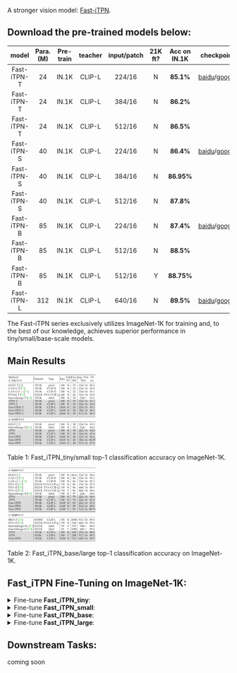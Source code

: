 
A stronger vision model: [Fast-iTPN](https://arxiv.org/pdf/2211.12735.pdf).


## Download the pre-trained models below:

| model | Para. (M) | Pre-train | teacher | input/patch | 21K ft? | Acc on IN.1K | checkpoint | checkpoint (21K)|
| :---: | :---: |:---: |:---: |:---: |:---: | :---: | :---: | :---: |
| Fast-iTPN-T| 24 |IN.1K |CLIP-L|224/16|N|**85.1%**|[baidu](https://pan.baidu.com/s/1H6vYLmG2pUAvL7uD7plxTQ?pwd=itpn)/[google](https://drive.google.com/file/d/1Ze9RkJggxxi58Dl7sqWrf2TNOSnRK4Wi/view?usp=sharing) |  |
| Fast-iTPN-T| 24 |IN.1K |CLIP-L|384/16|N|**86.2%**|||
| Fast-iTPN-T| 24 |IN.1K |CLIP-L|512/16|N|**86.5%**|||
| Fast-iTPN-S| 40 |IN.1K |CLIP-L|224/16|N|**86.4%**|[baidu](https://pan.baidu.com/s/1aovyWpsQqB-V5M3OXoVCMA?pwd=itpn)/[google](https://drive.google.com/file/d/1Wvk5kQSh8fWQCUwzAp7eaVpmOi3D5_H4/view?usp=sharing) |  |
| Fast-iTPN-S| 40 |IN.1K |CLIP-L|384/16|N|**86.95%**| | |
| Fast-iTPN-S| 40 |IN.1K |CLIP-L|512/16|N|**87.8%**| | |
| Fast-iTPN-B| 85 | IN.1K |CLIP-L|224/16|N|**87.4%**|[baidu](https://pan.baidu.com/s/1R-FfMAx-wmIUSJR-JUVnVw?pwd=itpn)/[google](https://drive.google.com/file/d/1ADXPV95XpWb1ROMCih1n3AD52fGdr8C_/view?usp=sharing) |  |
| Fast-iTPN-B| 85 | IN.1K |CLIP-L|512/16|N|**88.5%**| | |
| Fast-iTPN-B| 85 | IN.1K |CLIP-L|512/16|Y|**88.75%**| | [baidu](https://pan.baidu.com/s/1kkX2E5Z4VwQ4joYvLyebnQ?pwd=itpn)/[google](https://drive.google.com/file/d/1ddGbBm46FiUdNs9HPSepokhuOKhEnBdV/view?usp=sharing) |
| Fast-iTPN-L| 312 |IN.1K |CLIP-L|640/16|N|**89.5%**|[baidu](https://pan.baidu.com/s/1wbnbBkjHIUgHS_1okxMHCg?pwd=itpn)/[google](https://drive.google.com/file/d/16uybbJ23Fp7lnGNYL5I198glHGhwn_y2/view?usp=sharing) | |

The Fast-iTPN series exclusively utilizes ImageNet-1K for training and, to the best of our knowledge, achieves superior performance in tiny/small/base-scale models.


## Main Results

<p align="left">
  <img src="assets/fast_tiny_small_in1k.png" alt="Fast_iTPN" width="40%">
</p>
<p align="left">
Table 1: Fast_iTPN_tiny/small top-1 classification accuracy on ImageNet-1K.
</p>

<p align="left">
  <img src="assets/fast_base_large_in1k.png" alt="Fast_iTPN" width="40%">
</p>
<p align="left">
Table 2: Fast_iTPN_base/large top-1 classification accuracy on ImageNet-1K.
</p>


## Fast_iTPN Fine-Tuning on ImageNet-1K: 

<details>
 <summary> Fine-tune <b>Fast_iTPN_tiny</b>:</summary>

```bash    
NNODES=2
GPUS=8
CLASSES=1000
INPUT_SIZE=224  # 384/512
WEIGHT_DECAY=0.05
BATCH_SIZE=64
LAYER_SCALE_INIT_VALUE=0.1
LR=1e-4
UPDATE_FREQ=1
REPROB=0.25
EPOCHS=100
W_EPOCHS=5
LAYER_DECAY=0.80
MIN_LR=1e-6
WARMUP_LR=1e-6
DROP_PATH=0.1
MIXUP=0.8
CUTMIX=1.0
SMOOTHING=0.1
MODEL='fast_itpn_tiny_1112_patch16_224'
WEIGHT='../fast_itpn_tiny_1600e_1k.pt'
NODE_RANK=your_node_rank
MASTER_ADDR=your_master_addr

python -m torch.distributed.launch \
    --nproc_per_node ${GPUS} \
    --nnodes=${NNODES} \
    --node_rank=${NODE_RANK} \
    --master_addr=${MASTER_ADDR} \
    --master_port=6666 \
    run_class_finetuning.py  \
    --data_path /PATH/TO/IN1K/train \
    --eval_data_path /PATH/TO/IN1K/val \
    --nb_classes ${CLASSES} \
    --data_set image_folder \
    --output_dir ./output \
    --input_size ${INPUT_SIZE} \
    --log_dir ./output \
    --model ${MODEL} \
    --weight_decay ${WEIGHT_DECAY}  \
    --finetune ${WEIGHT}  \
    --batch_size ${BATCH_SIZE}  \
    --layer_scale_init_value ${LAYER_SCALE_INIT_VALUE} \
    --lr ${LR} \
    --update_freq ${UPDATE_FREQ}  \
    --reprob ${REPROB} \
    --warmup_epochs ${W_EPOCHS} \
    --epochs ${EPOCHS}  \
    --layer_decay ${LAYER_DECAY} \
    --min_lr ${MIN_LR} \
    --warmup_lr ${WARMUP_LR} \
    --drop_path ${DROP_PATH}  \
    --mixup ${MIXUP} \
    --cutmix ${CUTMIX} \
    --smoothing ${SMOOTHING} \
    --imagenet_default_mean_and_std   \
    --dist_eval \
    --model_ema \
    --model_ema_eval \
    --save_ckpt_freq 20 \
```
</details>


<details>
 <summary> Fine-tune <b>Fast_iTPN_small</b>:</summary>


```bash    
NNODES=2
GPUS=8
CLASSES=1000
INPUT_SIZE=224  # 384/512
WEIGHT_DECAY=0.05
BATCH_SIZE=64
LAYER_SCALE_INIT_VALUE=0.1
LR=1e-4
UPDATE_FREQ=1
REPROB=0.25
EPOCHS=100
W_EPOCHS=5
LAYER_DECAY=0.90
MIN_LR=1e-6
WARMUP_LR=1e-6
DROP_PATH=0.1
MIXUP=0.8
CUTMIX=1.0
SMOOTHING=0.1
MODEL='fast_itpn_small_2220_patch16_224'
WEIGHT='../fast_itpn_small_1600e_1k.pt'
NODE_RANK=your_node_rank
MASTER_ADDR=your_master_addr

python -m torch.distributed.launch \
    --nproc_per_node ${GPUS} \
    --nnodes=${NNODES} \
    --node_rank=${NODE_RANK} \
    --master_addr=${MASTER_ADDR} \
    --master_port=6666 \
    run_class_finetuning.py  \
    --data_path /PATH/TO/IN1K/train \
    --eval_data_path /PATH/TO/IN1K/val \
    --nb_classes ${CLASSES} \
    --data_set image_folder \
    --output_dir ./output \
    --input_size ${INPUT_SIZE} \
    --log_dir ./output \
    --model ${MODEL} \
    --weight_decay {WEIGHT_DECAY}  \
    --finetune ${WEIGHT}  \
    --batch_size ${BATCH_SIZE}  \
    --layer_scale_init_value ${LAYER_SCALE_INIT_VALUE} \
    --lr {LR} \
    --update_freq ${UPDATE_FREQ}  \
    --reprob ${REPROB} \
    --warmup_epochs ${W_EPOCHS} \
    --epochs ${EPOCHS}  \
    --layer_decay ${LAYER_DECAY} \
    --min_lr ${MIN_LR} \
    --warmup_lr ${WARMUP_LR} \
    --drop_path ${DROP_PATH}  \
    --mixup ${MIXUP} \
    --cutmix ${CUTMIX} \
    --smoothing ${SMOOTHING} \
    --imagenet_default_mean_and_std   \
    --dist_eval \
    --model_ema \
    --model_ema_eval \
    --save_ckpt_freq 20 \
```
</details>


<details>
 <summary> Fine-tune <b>Fast_iTPN_base</b>:</summary>


```bash    
NNODES=4
GPUS=8
CLASSES=1000
INPUT_SIZE=224  # 512
WEIGHT_DECAY=0.05
BATCH_SIZE=32
LAYER_SCALE_INIT_VALUE=0.1
LR=1e-4
UPDATE_FREQ=1
REPROB=0.25
EPOCHS=20
W_EPOCHS=3
LAYER_DECAY=0.90
MIN_LR=1e-6
WARMUP_LR=1e-6
DROP_PATH=0.1
MIXUP=0.8
CUTMIX=1.0
SMOOTHING=0.1
MODEL='fast_itpn_base_3324_patch16_224'
WEIGHT='../fast_itpn_base_clipl_e1600.pt'  
NODE_RANK=your_node_rank
MASTER_ADDR=your_master_addr

python -m torch.distributed.launch \
    --nproc_per_node ${GPUS} \
    --nnodes=${NNODES} \
    --node_rank=${NODE_RANK} \
    --master_addr=${MASTER_ADDR} \
    --master_port=6666 \
    run_class_finetuning.py  \
    --data_path /PATH/TO/IN1K/train \
    --eval_data_path /PATH/TO/IN1K/val \
    --nb_classes ${CLASSES} \
    --data_set image_folder \
    --output_dir ./output \
    --input_size ${INPUT_SIZE} \
    --log_dir ./output \
    --model ${MODEL} \
    --weight_decay ${WEIGHT_DECAY}  \
    --finetune ${WEIGHT}  \
    --batch_size ${BATCH_SIZE}  \
    --layer_scale_init_value ${LAYER_SCALE_INIT_VALUE} \
    --lr ${LR} \
    --update_freq ${UPDATE_FREQ}  \
    --reprob ${REPROB} \
    --warmup_epochs ${W_EPOCHS} \
    --epochs ${EPOCHS}  \
    --layer_decay ${LAYER_DECAY} \
    --min_lr ${MIN_LR} \
    --warmup_lr ${WARMUP_LR} \
    --drop_path ${DROP_PATH}  \
    --mixup ${MIXUP} \
    --cutmix ${CUTMIX} \
    --smoothing ${SMOOTHING} \
    --imagenet_default_mean_and_std   \
    --dist_eval \
    --model_ema \
    --model_ema_eval \
    --save_ckpt_freq 20 \
```
</details>



<details>
 <summary> Fine-tune <b>Fast_iTPN_large</b>:</summary>


```bash    
NNODES=4
GPUS=8
CLASSES=1000
INPUT_SIZE=640
WEIGHT_DECAY=0.05
BATCH_SIZE=4
LAYER_SCALE_INIT_VALUE=0.1
LR=5e-5
UPDATE_FREQ=4
REPROB=0.25
EPOCHS=20
W_EPOCHS=3
LAYER_DECAY=0.95
MIN_LR=1e-6
WARMUP_LR=1e-6
DROP_PATH=0.2
MIXUP=0.8
CUTMIX=1.0
SMOOTHING=0.1
MODEL='fast_itpn_large_3324_patch16_224'
WEIGHT='../fast_itpn_base_1600e_1k.pt'  
NODE_RANK=your_node_rank
MASTER_ADDR=your_master_addr

python -m torch.distributed.launch \
    --nproc_per_node ${GPUS} \
    --nnodes=${NNODES} \
    --node_rank=${NODE_RANK} \
    --master_addr=${MASTER_ADDR} \
    --master_port=6666 \
    run_class_finetuning.py  \
    --data_path /PATH/TO/IN1K/train \
    --eval_data_path /PATH/TO/IN1K/val \
    --nb_classes ${CLASSES} \
    --data_set image_folder \
    --output_dir ./output \
    --input_size ${INPUT_SIZE} \
    --log_dir ./output \
    --model ${MODEL} \
    --weight_decay ${WEIGHT_DECAY}  \
    --finetune ${WEIGHT}  \
    --batch_size ${BATCH_SIZE}  \
    --layer_scale_init_value ${LAYER_SCALE_INIT_VALUE} \
    --lr ${LR} \
    --update_freq ${UPDATE_FREQ}  \
    --reprob ${REPROB} \
    --warmup_epochs ${W_EPOCHS} \
    --epochs ${EPOCHS}  \
    --layer_decay ${LAYER_DECAY} \
    --min_lr ${MIN_LR} \
    --warmup_lr ${WARMUP_LR} \
    --drop_path ${DROP_PATH}  \
    --mixup ${MIXUP} \
    --cutmix ${CUTMIX} \
    --smoothing ${SMOOTHING} \
    --imagenet_default_mean_and_std   \
    --dist_eval \
    --model_ema \
    --model_ema_eval \
    --save_ckpt_freq 20 \
```
</details>


## Downstream Tasks:
coming soon
